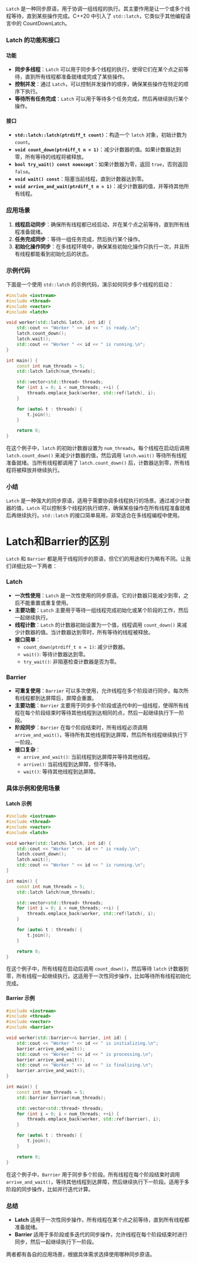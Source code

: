 `Latch` 是一种同步原语，用于协调一组线程的执行。其主要作用是让一个或多个线程等待，直到某些操作完成。C++20 中引入了 `std::latch`，它类似于其他编程语言中的 CountDownLatch。

### Latch 的功能和接口

#### 功能

- **同步多线程**：`Latch` 可以用于同步多个线程的执行，使得它们在某个点之前等待，直到所有线程都准备就绪或完成了某些操作。
- **控制并发**：通过 `Latch`，可以控制并发操作的顺序，确保某些操作在特定的顺序下执行。
- **等待所有任务完成**：`Latch` 可以用于等待多个任务完成，然后再继续执行某个操作。

#### 接口

- **`std::latch::latch(ptrdiff_t count)`**：构造一个 `latch` 对象，初始计数为 `count`。
- **`void count_down(ptrdiff_t n = 1)`**：减少计数器的值。如果计数器达到零，所有等待的线程将被释放。
- **`bool try_wait() const noexcept`**：如果计数器为零，返回 `true`，否则返回 `false`。
- **`void wait() const`**：阻塞当前线程，直到计数器达到零。
- **`void arrive_and_wait(ptrdiff_t n = 1)`**：减少计数器的值，并等待其他所有线程。

### 应用场景

1. **线程启动同步**：确保所有线程都已经启动，并在某个点之前等待，直到所有线程准备就绪。
2. **任务完成同步**：等待一组任务完成，然后执行某个操作。
3. **初始化操作同步**：在多线程环境中，确保某些初始化操作只执行一次，并且所有线程都能看到初始化后的状态。

### 示例代码

下面是一个使用 `std::latch` 的示例代码，演示如何同步多个线程的启动：

```cpp
#include <iostream>
#include <thread>
#include <vector>
#include <latch>

void worker(std::latch& latch, int id) {
    std::cout << "Worker " << id << " is ready.\n";
    latch.count_down();
    latch.wait();
    std::cout << "Worker " << id << " is running.\n";
}

int main() {
    const int num_threads = 5;
    std::latch latch(num_threads);

    std::vector<std::thread> threads;
    for (int i = 0; i < num_threads; ++i) {
        threads.emplace_back(worker, std::ref(latch), i);
    }

    for (auto& t : threads) {
        t.join();
    }

    return 0;
}
```

在这个例子中，`latch` 的初始计数器设置为 `num_threads`。每个线程在启动后调用 `latch.count_down()` 来减少计数器的值，然后调用 `latch.wait()` 等待所有线程准备就绪。当所有线程都调用了 `latch.count_down()` 后，计数器达到零，所有线程将被释放并继续执行。

### 小结

`Latch` 是一种强大的同步原语，适用于需要协调多线程执行的场景。通过减少计数器的值，`Latch` 可以控制多个线程的执行顺序，确保某些操作在所有线程准备就绪后再继续执行。`std::latch` 的接口简单易用，非常适合在多线程编程中使用。


# Latch和Barrier的区别
`Latch` 和 `Barrier` 都是用于线程同步的原语，但它们的用途和行为略有不同。让我们详细比较一下两者：
### Latch

- **一次性使用**：`Latch` 是一次性使用的同步原语。它的计数器只能减少到零，之后不能重置或重复使用。
- **主要功能**：`Latch` 主要用于等待一组线程完成初始化或某个阶段的工作，然后一起继续执行。
- **线程计数**：`Latch` 的计数器初始设置为一个值，线程调用 `count_down()` 来减少计数器的值。当计数器达到零时，所有等待的线程被释放。
- **接口简单**：
  - `count_down(ptrdiff_t n = 1)`: 减少计数器。
  - `wait()`: 等待计数器达到零。
  - `try_wait()`: 非阻塞检查计数器是否为零。

### Barrier

- **可重复使用**：`Barrier` 可以多次使用，允许线程在多个阶段进行同步。每次所有线程都到达屏障后，屏障会重置。
- **主要功能**：`Barrier` 主要用于同步多个阶段或迭代中的一组线程，使得所有线程在每个阶段结束时等待其他线程到达相同的点，然后一起继续执行下一阶段。
- **阶段同步**：`Barrier` 在每个阶段结束时，所有线程必须调用 `arrive_and_wait()`，等待所有其他线程到达屏障，然后所有线程继续执行下一阶段。
- **接口复杂**：
  - `arrive_and_wait()`: 当前线程到达屏障并等待其他线程。
  - `arrive()`: 当前线程到达屏障，但不等待。
  - `wait()`: 等待其他线程到达屏障。

### 具体示例和使用场景

#### Latch 示例

```cpp
#include <iostream>
#include <thread>
#include <vector>
#include <latch>

void worker(std::latch& latch, int id) {
    std::cout << "Worker " << id << " is ready.\n";
    latch.count_down();
    latch.wait();
    std::cout << "Worker " << id << " is running.\n";
}

int main() {
    const int num_threads = 5;
    std::latch latch(num_threads);

    std::vector<std::thread> threads;
    for (int i = 0; i < num_threads; ++i) {
        threads.emplace_back(worker, std::ref(latch), i);
    }

    for (auto& t : threads) {
        t.join();
    }

    return 0;
}
```

在这个例子中，所有线程在启动后调用 `count_down()`，然后等待 `latch` 计数器到零，所有线程一起继续执行。这适用于一次性同步操作，比如等待所有线程初始化完成。

#### Barrier 示例

```cpp
#include <iostream>
#include <thread>
#include <vector>
#include <barrier>

void worker(std::barrier<>& barrier, int id) {
    std::cout << "Worker " << id << " is initializing.\n";
    barrier.arrive_and_wait();
    std::cout << "Worker " << id << " is processing.\n";
    barrier.arrive_and_wait();
    std::cout << "Worker " << id << " is finalizing.\n";
    barrier.arrive_and_wait();
}

int main() {
    const int num_threads = 5;
    std::barrier barrier(num_threads);

    std::vector<std::thread> threads;
    for (int i = 0; i < num_threads; ++i) {
        threads.emplace_back(worker, std::ref(barrier), i);
    }

    for (auto& t : threads) {
        t.join();
    }

    return 0;
}
```

在这个例子中，`Barrier` 用于同步多个阶段。所有线程在每个阶段结束时调用 `arrive_and_wait()`，等待其他线程到达屏障，然后继续执行下一阶段。适用于多阶段的同步操作，比如并行迭代计算。

### 总结

- **Latch** 适用于一次性同步操作，所有线程在某个点之前等待，直到所有线程都准备就绪。
- **Barrier** 适用于多阶段或多迭代的同步操作，允许线程在每个阶段结束时进行同步，然后一起继续执行下一阶段。

两者都有各自的应用场景，根据具体需求选择使用哪种同步原语。